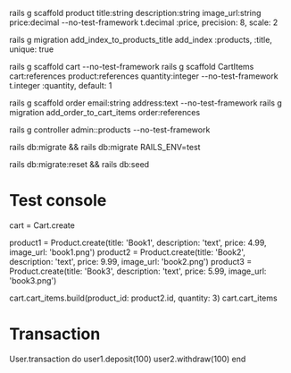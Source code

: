 rails g scaffold product title:string description:string image_url:string price:decimal --no-test-framework
t.decimal :price, precision: 8, scale: 2

rails g migration add_index_to_products_title
add_index :products, :title, unique: true

rails g scaffold cart --no-test-framework
rails g scaffold CartItems cart:references product:references quantity:integer --no-test-framework
t.integer :quantity, default: 1

rails g scaffold order email:string address:text --no-test-framework
rails g migration add_order_to_cart_items order:references

rails g controller admin::products --no-test-framework

rails db:migrate && rails db:migrate RAILS_ENV=test

rails db:migrate:reset && rails db:seed

# Test console
cart = Cart.create

product1 = Product.create(title: 'Book1', description: 'text', price: 4.99, image_url: 'book1.png')
product2 = Product.create(title: 'Book2', description: 'text', price: 9.99, image_url: 'book2.png')
product3 = Product.create(title: 'Book3', description: 'text', price: 5.99, image_url: 'book3.png')

cart.cart_items.build(product_id: product2.id, quantity: 3)
cart.cart_items

# Transaction
User.transaction do
  user1.deposit(100)
  user2.withdraw(100)
end
